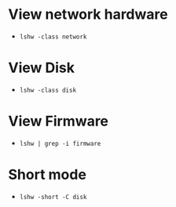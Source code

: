 # View network hardware
* `lshw -class network`

# View Disk
* `lshw -class disk`

# View Firmware
- `lshw | grep -i firmware`

# Short mode
- `lshw -short -C disk`
